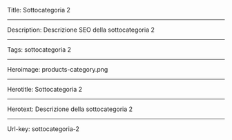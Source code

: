 Title: Sottocategoria 2

----

Description: Descrizione SEO della sottocategoria 2

----

Tags: sottocategoria 2

----

Heroimage: products-category.png

----

Herotitle: Sottocategoria 2

----

Herotext: Descrizione della sottocategoria 2

----

Url-key: sottocategoria-2
